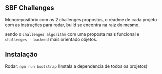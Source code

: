 ## SBF Challenges

Monorepositório com os 2 challenges propostos, o readme de cada projeto com as instruções para rodar, build se encontra na raiz do mesmo.

sendo o `challenges algorithm` com uma proposta mais funcional e `challenges - backend` mais orientado objetos.

## Instalação

Rodar: `npm run bootstrap` (Instala a dependencia de todos os projetos)
